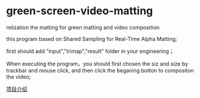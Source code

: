 # green-screen-video-matting
relization the matting for green matting and video composition

this program based on Shared Sampling for Real-Time Alpha Matting;

first should add "input","trimap","result" folder in your engineering；

When executing the program，you should first chosen the siz and size by trackbar and mouse click, and then click the beganing button to 
compositon the video;



[项目介绍](https://mp.csdn.net/console/editor/html/85622721)
